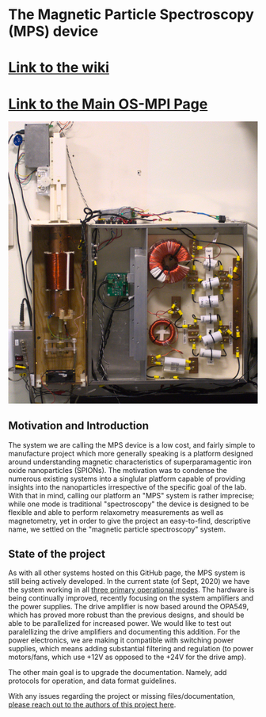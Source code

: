 # The Magnetic Particle Spectroscopy (MPS) device
# [Link to the wiki](https://github.com/OS-MPI/MPS/wiki)
# [Link to the Main OS-MPI Page](https://os-mpi.github.io/)

<img src="Data_And_Figures/MPS_System_Photo_2.jpg">

## Motivation and Introduction

The system we are calling the MPS device is a low cost, and fairly simple to manufacture project which more generally speaking is a platform designed around understanding magnetic characteristics of superparamagentic iron oxide nanoparticles (SPIONs). The motivation was to condense the numerous existing systems into a singlular platform capable of providing insights into the nanoparticles irrespective of the specific goal of the lab. With that in mind, calling our platform an "MPS" system is rather imprecise; while one mode is traditional "spectroscopy" the device is designed to be flexible and able to perform relaxometry measurements as well as magnetometry, yet in order to give the project an easy-to-find, descriptive name, we settled on the "magnetic particle spectroscopy" system. 

## State of the project

As with all other systems hosted on this GitHub page, the MPS system is still being actively developed. In the current state (of Sept, 2020) we have the system working in all [three primary operational modes](https://github.com/OS-MPI/MPS/wiki/Modes-of-operation). The hardware is being continually improved, recently focusing on the system amplifiers and the power supplies. The drive amplifier is now based around the OPA549, which has proved more robust than the previous designs, and should be able to be parallelized for increased power. We would like to test out paralellizing the drive amplifiers and documenting this addition. For the power electronics, we are making it compatible with switching power supplies, which means adding substantial filtering and regulation (to power motors/fans, which use +12V as opposed to the +24V for the drive amp).


The other main goal is to upgrade the documentation. Namely, add protocols for operation, and data format guidelines. 

With any issues regarding the project or missing files/documentation, [please reach out to the authors of this project here](https://github.com/OS-MPI/MPS/wiki/Contact-Us). 





